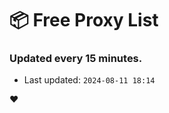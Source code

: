 # :package: Free Proxy List
### Updated every 15 minutes.

- Last updated: `2024-08-11 18:14`

:heart:
